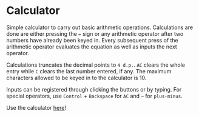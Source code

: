 # Calculator

Simple calculator to carry out basic arithmetic operations. Calculations are done are either pressing the `=` sign or any arithmetic operator after two numbers have already been keyed in. Every subsequent press of the arithmetic operator evaluates the equation as well as inputs the next operator.

Calculations truncates the decimal points to `4 d.p.`. `AC` clears the whole entry while `C` clears the last number entered, if any. The maximum characters allowed to be keyed in to the calculator is 10.

Inputs can be registered through clicking the buttons or by typing. For special operators, use `Control` + `Backspace` for `AC` and `~` for `plus-minus`.

Use the calculator [here](https://kshan29.github.io/Calculator/)!
